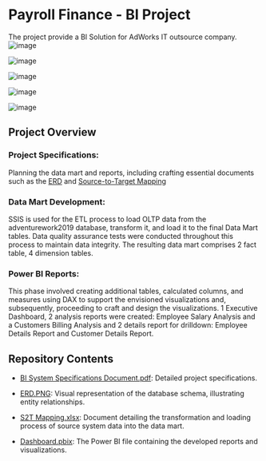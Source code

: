 # Payroll Finance -  BI Project
The project provide a BI Solution for AdWorks IT outsource company.
![image](https://github.com/user-attachments/assets/f6c37fe9-7e66-4d57-9d32-93bf4718732c)

![image](https://github.com/user-attachments/assets/1e8bccf1-bc42-4ed7-a0a2-1e086a3d2a18)

![image](https://github.com/user-attachments/assets/3a5f6315-6c4a-4108-9364-9c23f564d26a)

![image](https://github.com/user-attachments/assets/b712492d-e2fb-46ef-ab18-5bd0c8d11608)

![image](https://github.com/user-attachments/assets/90c653af-7c21-401e-9df5-f914c012a6bc)


## Project Overview
### Project Specifications:
Planning the data mart and reports, including crafting essential documents such as the [ERD](https://github.com/TA-CodeProjects/Payroll-Finance-BI-Project/blob/main/ERD.png) and [Source-to-Target Mapping](https://github.com/TA-CodeProjects/Payroll-Finance-BI-Project/blob/main/S2T%20Mapping.xlsx)

### Data Mart Development: 
SSIS is used for the ETL process to load OLTP data from the adventurework2019 database, transform it, and load it to the final Data Mart tables.
Data quality assurance tests were conducted throughout this process to maintain data integrity. 
The resulting data mart comprises 2 fact table, 4 dimension tables.

### Power BI Reports:
This phase involved creating additional tables, calculated columns, and measures using DAX to support the envisioned visualizations and, subsequently, proceeding to craft and design the visualizations.
1 Executive Dashboard, 2 analysis reports were created: Employee Salary Analysis and a Customers Billing Analysis and 2 details report for drilldown: Employee Details Report and Customer Details Report.

## Repository Contents
* [BI System Specifications Document.pdf](https://github.com/TA-CodeProjects/Payroll-Finance-BI-Project/blob/main/Finance%20Payroll%20BI%20Project.pdf): Detailed project specifications.

* [ERD.PNG](https://github.com/TA-CodeProjects/Payroll-Finance-BI-Project/blob/main/ERD.png): Visual representation of the database schema, illustrating entity relationships.

* [S2T Mapping.xlsx](https://github.com/TA-CodeProjects/Payroll-Finance-BI-Project/blob/main/S2T%20Mapping.xlsx): Document detailing the transformation and loading process of source system data into the data mart.

* [Dashboard.pbix](https://github.com/TA-CodeProjects/Payroll-Finance-BI-Project/blob/main/Finance%20payroll.pbix): The Power BI file containing the developed reports and visualizations.
